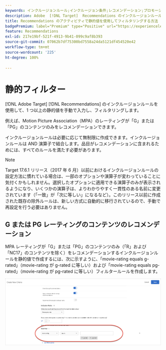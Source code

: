 ```yaml
---
keywords: インクルージョンルール;インクルージョン条件;レコメンデーション;プロモーション;動的;動的フィルター;静的;静的フィルター
description: Adobe  [!DNL Target]  Recommendations のインクルージョンルールを使用して、1 つ以上の静的値を手動で入力し、フィルタリングする方法を説明します。
title: Recommendations のアクティビティで静的値を使用してフィルタリングする方法
badgePremium: label="Premium" type="Positive" url="https://experienceleague.adobe.com/docs/target/using/introduction/intro.html?lang=en#premium newtab=true" tooltip="See what's included in Target Premium."
feature: Recommendations
exl-id: 217e19bf-521f-4913-9b41-099c9af8b393
source-git-commit: 07062b7df75300bd7558a24da5121df454520e42
workflow-type: tm+mt
source-wordcount: '225'
ht-degree: 100%

---
```


# 静的フィルター

[!DNL Adobe Target] [!DNL Recommendations] のインクルージョンルールを使用して、1 つ以上の静的値を手動で入力し、フィルタリングします。

例えば、Motion Picture Association（MPA）のレーティングが「G」または「PG」のコンテンツのみをレコメンデーションできます。

インクルージョンルールは必要に応じて無制限に作成できます。インクルージョンルールは AND 演算子で結合します。品目がレコメンデーションに含まれるためには、すべてのルールを満たす必要があります。

>[!NOTE]
>
>Target 17.6.1 リリース（2017 年 6 月）以前におけるインクルージョンルールの設定方法に慣れている場合は、一部のオプションや演算子が変わっていることに気付くかもしれません。選択したオプションに適用できる演算子のみが表示されるようになり、いくつかの演算子は、よりわかりやすく一貫性のある名前に変更されています（「一致」が「次に等しい」になるなど）。このリリース以前に作成された既存の除外ルールは、新しい方式に自動的に移行されているので、手動で再設定を行う必要はありません。

## G または PG レーティングのコンテンツのレコメンデーション

MPA レーティングが「G」または「PG」のコンテンツのみ（「R」および「NC17」のコンテンツを除く）をレコメンデーションするインクルージョンルールを静的値で作成するには、次に示すように、「movie-rating equals g-rated」（movie-rating が g-rated に等しい）および「movie-rating equals pg-rated」（movie-rating が pg-rated に等しい）フィルタールールを作成します。

![映画のレーティングの例](/help/main/c-recommendations/c-algorithms/assets/movies.png)
